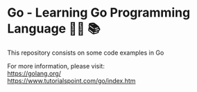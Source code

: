 # Go - Learning Go Programming Language 👨‍💻 📚

This repository consists on some code examples in Go

For more information, please visit: <br/>
  https://golang.org/ <br/>
  https://www.tutorialspoint.com/go/index.htm
